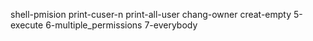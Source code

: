 shell-pmision
print-cuser-n
print-all-user
chang-owner
creat-empty
5-execute
6-multiple_permissions
7-everybody
